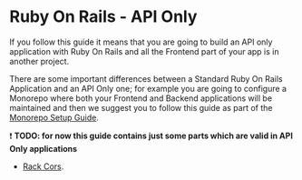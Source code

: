 # Ruby On Rails - API Only

If you follow this guide it means that you are going to build an API only application with Ruby On Rails and all the Frontend part of your app is in another project.

There are some important differences between a Standard Ruby On Rails Application and an API Only one;
for example you are going to configure a Monorepo where both your Frontend and Backend applications will be maintained and then we suggest
you to follow this guide as part of the [Monorepo Setup Guide](../monorepo/README.md).

:exclamation: **TODO: for now this guide contains just some parts which are valid in API Only applications**

* [Rack Cors](rack_cors.md).
